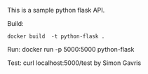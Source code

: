 This is a sample python flask API.

Build:

	docker build  -t python-flask .

Run:
	docker run -p 5000:5000 python-flask

Test:
	curl localhost:5000/test
by Simon Gavris
